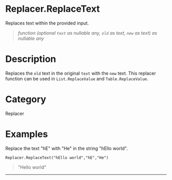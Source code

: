 ﻿# Replacer.ReplaceText
Replaces text within the provided input.
> _function (optional <code>text</code> as nullable any, <code>old</code> as text, <code>new</code> as text) as nullable any_
# Description 
Replaces the <code>old</code> text in the original <code>text</code> with the <code>new</code> text. This replacer function can be used in <code>List.ReplaceValue</code> and <code>Table.ReplaceValue</code>.
# Category 
Replacer
# Examples 
Replace the text "hE" with "He" in the string "hEllo world".
```
Replacer.ReplaceText("hEllo world","hE","He")
```
> "Hello world"
***
